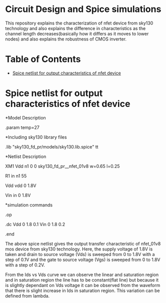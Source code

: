 # Circuit Design and Spice simulations
This repository explains the characterization of nfet device from sky130 technology and also explains the difference in characteristics as the channel length decreases(basically how it differs as it moves to lower nodes) and also explains the robustness of CMOS inverter.

# Table of Contents
- [Spice netlist for output characteristics of nfet device](#spice-netlist-for-output-characteristics-of-nfet-device)

# Spice netlist for output characteristics of nfet device

*Model Description

.param temp=27

*Including sky130 library files

.lib "sky130_fd_pr/models/sky130.lib.spice" tt

*Netlist Description

XM1 Vdd n1 0 0 sky130_fd_pr__nfet_01v8 w=0.65 l=0.25

R1 in n1 55

Vdd vdd 0 1.8V

Vin in 0 1.8V

*simulation commands

.op 

.dc Vdd 0 1.8 0.1 Vin 0 1.8 0.2

.end


The above spice netlist gives the output transfer characteristic of nfet_01v8 mos device from sky130 technology. Here, the supply voltage of 1.8V is taken and drain to source voltage (Vds) is sweeped from 0 to 1.8V with a step of 0.1V and the gate to source voltage (Vgs) is sweeped from 0 to 1.8V with a step of 0.2V.

From the Ids vs Vds curve we can observe the linear and saturation region and in saturation region the line has to be constant(flat line) but because it is slightly dependant on Vds voltage it can be observed from the waveform that there is slight increase in Ids in saturation region. This variation can be defined from lambda.


